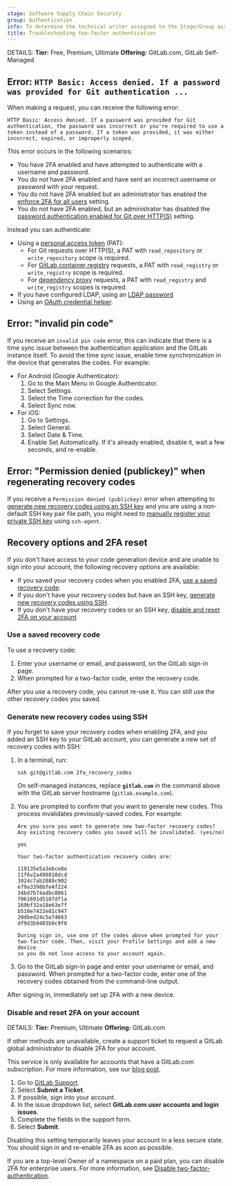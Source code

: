 ```yaml
---
stage: Software Supply Chain Security
group: Authentication
info: To determine the technical writer assigned to the Stage/Group associated with this page, see https://handbook.gitlab.com/handbook/product/ux/technical-writing/#assignments
title: Troubleshooting two-factor authentication
---
```


DETAILS:
**Tier:** Free, Premium, Ultimate
**Offering:** GitLab.com, GitLab Self-Managed

## Error: `HTTP Basic: Access denied. If a password was provided for Git authentication ...`

When making a request, you can receive the following error:

```plaintext
HTTP Basic: Access denied. If a password was provided for Git authentication, the password was incorrect or you're required to use a token instead of a password. If a token was provided, it was either incorrect, expired, or improperly scoped.
```

This error occurs in the following scenarios:

- You have 2FA enabled and have attempted to authenticate with a username and
  password.
- You do not have 2FA enabled and have sent an incorrect username or password
  with your request.
- You do not have 2FA enabled but an administrator has enabled the
  [enforce 2FA for all users](../../../security/two_factor_authentication.md#enforce-2fa-for-all-users) setting.
- You do not have 2FA enabled, but an administrator has disabled the
  [password authentication enabled for Git over HTTP(S)](../../../administration/settings/sign_in_restrictions.md#password-authentication-enabled)
  setting.

Instead you can authenticate:

- Using a [personal access token](../personal_access_tokens.md) (PAT):
  - For Git requests over HTTP(S), a PAT with `read_repository` or `write_repository` scope is required.
  - For [GitLab container registry](../../packages/container_registry/authenticate_with_container_registry.md) requests, a PAT
    with `read_registry` or `write_registry` scope is required.
  - For [dependency proxy](../../packages/dependency_proxy/_index.md#authenticate-with-the-dependency-proxy-for-container-images) requests, a PAT with
    `read_registry` and `write_registry` scopes is required.
- If you have configured LDAP, using an [LDAP password](../../../administration/auth/ldap/_index.md)
- Using an [OAuth credential helper](../../profile/account/two_factor_authentication.md#oauth-credential-helpers).

## Error: "invalid pin code"

If you receive an `invalid pin code` error, this can indicate that there is a time sync issue
between the authentication application and the GitLab instance itself.
To avoid the time sync issue, enable time synchronization in the device that
generates the codes. For example:

- For Android (Google Authenticator):
  1. Go to the Main Menu in Google Authenticator.
  1. Select Settings.
  1. Select the Time correction for the codes.
  1. Select Sync now.
- For iOS:
  1. Go to Settings.
  1. Select General.
  1. Select Date & Time.
  1. Enable Set Automatically. If it's already enabled, disable it, wait a few seconds, and re-enable.

## Error: "Permission denied (publickey)" when regenerating recovery codes

If you receive a `Permission denied (publickey)` error when attempting to
[generate new recovery codes using an SSH key](#generate-new-recovery-codes-using-ssh)
and you are using a non-default SSH key pair file path, you might need to
[manually register your private SSH key](../../ssh.md#configure-ssh-to-point-to-a-different-directory) using `ssh-agent`.

## Recovery options and 2FA reset

If you don't have access to your code generation device and are unable to sign into your account, the following recovery options are available:

- If you saved your recovery codes when you enabled 2FA, [use a saved recovery code](#use-a-saved-recovery-code).
- If you don't have your recovery codes but have an SSH key, [generate new recovery codes using SSH](#generate-new-recovery-codes-using-ssh).
- If you don't have your recovery codes or an SSH key, [disable and reset 2FA on your account](#disable-and-reset-2fa-on-your-account)

### Use a saved recovery code

To use a recovery code:

1. Enter your username or email, and password, on the GitLab sign-in page.
1. When prompted for a two-factor code, enter the recovery code.

After you use a recovery code, you cannot re-use it. You can still use the other recovery codes you saved.

### Generate new recovery codes using SSH

If you forget to save your recovery codes when enabling 2FA, and you added an SSH key to your GitLab account, you can generate a new set of recovery codes with SSH:

1. In a terminal, run:

   ```shell
   ssh git@gitlab.com 2fa_recovery_codes
   ```

   On self-managed instances, replace **`gitlab.com`** in the command above with the GitLab server hostname (`gitlab.example.com`).

1. You are prompted to confirm that you want to generate new codes. This process invalidates previously-saved codes. For
   example:

   ```shell
   Are you sure you want to generate new two-factor recovery codes?
   Any existing recovery codes you saved will be invalidated. (yes/no)

   yes

   Your two-factor authentication recovery codes are:

   119135e5a3ebce8e
   11f6v2a498810dcd
   3924c7ab2089c902
   e79a3398bfe4f224
   34bd7b74adbc8861
   f061691d5107df1a
   169bf32a18e63e7f
   b510e7422e81c947
   20dbed24c5e74663
   df9d3b9403b9c9f0

   During sign in, use one of the codes above when prompted for your
   two-factor code. Then, visit your Profile Settings and add a new device
   so you do not lose access to your account again.
   ```

1. Go to the GitLab sign-in page and enter your username or email, and password. When prompted for a
   two-factor code, enter one of the recovery codes obtained from the command-line output.

After signing in, immediately set up 2FA with a new device.

### Disable and reset 2FA on your account

DETAILS:
**Tier:** Premium, Ultimate
**Offering:** GitLab.com

If other methods are unavailable, create a support ticket to request
a GitLab global administrator to disable 2FA for your account.

This service is only available for accounts that have a GitLab.com subscription. For more information, see our
[blog post](https://about.gitlab.com/blog/2020/08/04/gitlab-support-no-longer-processing-mfa-resets-for-free-users/).

1. Go to [GitLab Support](https://support.gitlab.com).
1. Select **Submit a Ticket**.
1. If possible, sign into your account.
1. In the issue dropdown list, select **GitLab.com user accounts and login issues**.
1. Complete the fields in the support form.
1. Select **Submit**.

Disabling this setting temporarily leaves your account in a less secure state.
You should sign in and re-enable 2FA as soon as possible.

If you are a top-level Owner of a namespace on a paid plan, you can disable 2FA for enterprise users.
For more information, see
[Disable two-factor-authentication](../../enterprise_user/_index.md#disable-two-factor-authentication).
